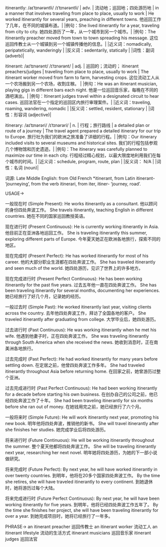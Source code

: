 itinerantly: /aɪˈtɪnərəntli/ /ɪˈtɪnərəntli/
| adv. | 流动地；巡回地；四处游历地 | in a manner that involves traveling from place to place, usually to work |  He worked itinerantly for several years, preaching in different towns.  他巡回工作了几年，在不同的城镇布道。|
|例句：She lived itinerantly for a year, traveling from city to city. 她四处游历了一年，从一个城市到另一个城市。|
|例句：The itinerantly preacher moved from town to town spreading his message.  这位巡回传教士从一个城镇到另一个城镇传播他的信息。|
|近义词：nomadically, peripatetically, wanderingly |
|反义词：sedentarily, statically |
|词性：副词 (adverb)|


itinerant: /aɪˈtɪnərənt/ /ɪˈtɪnərənt/
| adj. |  巡回的；流动的； itinerant preachers/judges  | traveling from place to place, usually to work | The itinerant worker moved from farm to farm, harvesting crops.  这位流动工人从一个农场搬到另一个农场，收割庄稼。 |
|例句：He was an itinerant musician, playing gigs in different bars each night. 他是一位巡回音乐家，每晚在不同的酒吧演出。|
|例句：Itinerant judges travel within a designated circuit to hear cases. 巡回法官在一个指定的巡回区内旅行审理案件。|
|近义词：traveling, roaming, wandering, nomadic |
|反义词：settled, resident, stationary |
|词性：形容词 (adjective)|


itinerary: /aɪˈtɪnərəri/ /ɪˈtɪnərəri/
| n. |  行程；旅行路线 | a detailed plan or route of a journey | The travel agent prepared a detailed itinerary for our trip to Europe. 旅行社为我们的欧洲之旅准备了详细的行程。|
|例句：Our itinerary included visits to several museums and historical sites. 我们的行程包括参观几个博物馆和历史遗迹。|
|例句：The itinerary was carefully planned to maximize our time in each city. 行程经过精心规划，以最大限度地利用我们在每个城市的时间。|
|近义词：schedule, program, route, plan |
|反义词： N/A |
|词性：名词 (noun)|


词源:  Late Middle English: from Old French *itinerant, from Latin itinerant- ‘journeying’, from the verb itinerari, from iter, itiner- ‘journey, road’.

USAGE->

一般现在时 (Simple Present):
He works itinerantly as a consultant. 他以顾问的身份四处奔波工作。
She travels itinerantly, teaching English in different countries.  她在不同的国家巡回教授英语。

现在进行时 (Present Continuous):
He is currently working itinerantly in Asia. 他目前正在亚洲各地巡回工作。
She is traveling itinerantly this summer, exploring different parts of Europe.  今年夏天她正在欧洲各地旅行，探索不同的地区。

现在完成时 (Present Perfect):
He has worked itinerantly for most of his career. 他的大部分职业生涯都在四处奔波工作。
She has traveled itinerantly and seen much of the world. 她四处游历，见识了世界上的许多地方。

现在完成进行时 (Present Perfect Continuous):
He has been working itinerantly for the past five years. 过去五年他一直在四处奔波工作。
She has been traveling itinerantly for several months, documenting her experiences.  她已经旅行了好几个月，记录她的经历。

一般过去时 (Simple Past):
He worked itinerantly last year, visiting clients across the country. 去年他四处奔波工作，拜访了全国各地的客户。
She traveled itinerantly after graduating from college. 大学毕业后，她四处游历。


过去进行时 (Past Continuous):
He was working itinerantly when he met his wife. 他遇到他妻子时，正在四处奔波工作。
She was traveling itinerantly through South America when she received the news.  她收到消息时，正在南美洲各地旅行。

过去完成时 (Past Perfect):
He had worked itinerantly for many years before settling down.  在定居之前，他曾四处奔波工作多年。
She had traveled itinerantly throughout Asia before returning home.  在回家之前，她曾游历过整个亚洲。

过去完成进行时 (Past Perfect Continuous):
He had been working itinerantly for a decade before starting his own business.  在创办自己的公司之前，他已经四处奔波工作了十年。
She had been traveling itinerantly for six months before she ran out of money.  在她钱用完之前，她已经旅行了六个月。

一般将来时 (Simple Future):
He will work itinerantly next year, promoting his new book.  明年他将四处奔波，推销他的新书。
She will travel itinerantly after she finishes her studies. 她完成学业后将四处游历。

将来进行时 (Future Continuous):
He will be working itinerantly throughout the summer. 整个夏天他都将四处奔波工作。
She will be traveling itinerantly next year, researching her next novel.  明年她将四处游历，为她的下一部小说做研究。

将来完成时 (Future Perfect):
By next year, he will have worked itinerantly in over twenty countries.  到明年，他将在20多个国家四处奔波工作。
By the time she retires, she will have traveled itinerantly to every continent.  到她退休时，她将游历过每个大陆。

将来完成进行时 (Future Perfect Continuous):
By next year, he will have been working itinerantly for five years.  到明年，他将已经四处奔波工作五年了。
By the time she finishes her project, she will have been traveling itinerantly for over a year.  到她完成项目时，她将已经旅行了一年多。


PHRASE->
an itinerant preacher  巡回传教士
an itinerant worker 流动工人
an itinerant lifestyle 流动的生活方式
itinerant musicians 巡回音乐家
itinerant judges 巡回法官

